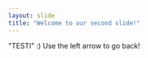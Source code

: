 ```yaml
---
layout: slide
title: "Welcome to our second slide!"
---
```

"TESTI" :)
Use the left arrow to go back!
